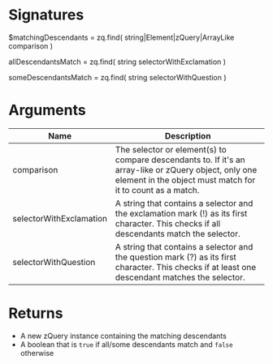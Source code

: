 <!-- start reference -->

# Signatures

$matchingDescendants = zq.find( string|Element|zQuery|ArrayLike comparison )

allDescendantsMatch = zq.find( string selectorWithExclamation )

someDescendantsMatch = zq.find( string selectorWithQuestion )

# Arguments

|Name|Description|
|---|---|
|comparison|The selector or element(s) to compare descendants to. If it's an array-like or zQuery object, only one element in the object must match for it to count as a match.|
|selectorWithExclamation|A string that contains a selector and the exclamation mark (!) as its first character. This checks if all descendants match the selector.|
|selectorWithQuestion|A string that contains a selector and the question mark (?) as its first character. This checks if at least one descendant matches the selector.|

# Returns

- A new zQuery instance containing the matching descendants
- A boolean that is `true` if all/some descendants match and `false` otherwise

<!-- end reference -->
